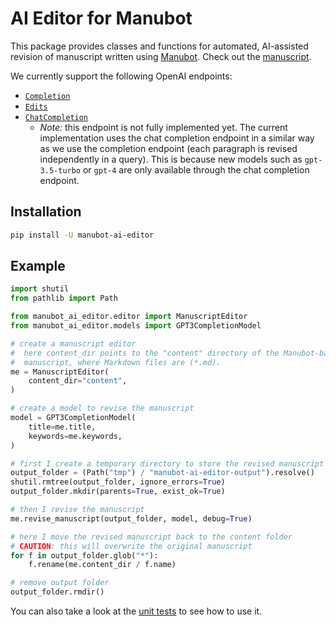# AI Editor for Manubot

This package provides classes and functions for automated, AI-assisted revision of manuscript written using [Manubot](https://manubot.org/).
Check out the [manuscript](https://github.com/greenelab/manubot-gpt-manuscript).

We currently support the following OpenAI endpoints:
* [`Completion`](https://platform.openai.com/docs/api-reference/completions)
* [`Edits`](https://platform.openai.com/docs/api-reference/edits)
* [`ChatCompletion`](https://platform.openai.com/docs/api-reference/chat)
  * *Note:* this endpoint is not fully implemented yet.
    The current implementation uses the chat completion endpoint in a similar way as we use the completion endpoint (each paragraph is revised independently in a query).
    This is because new models such as `gpt-3.5-turbo` or `gpt-4` are only available through the chat completion endpoint. 

## Installation

```bash
pip install -U manubot-ai-editor
```

## Example

```python
import shutil
from pathlib import Path

from manubot_ai_editor.editor import ManuscriptEditor
from manubot_ai_editor.models import GPT3CompletionModel

# create a manuscript editor
#  here content_dir points to the "content" directory of the Manubot-based
#  manuscript, where Markdown files are (*.md).
me = ManuscriptEditor(
    content_dir="content",
)

# create a model to revise the manuscript
model = GPT3CompletionModel(
    title=me.title,
    keywords=me.keywords,
)

# first I create a temporary directory to store the revised manuscript
output_folder = (Path("tmp") / "manubot-ai-editor-output").resolve()
shutil.rmtree(output_folder, ignore_errors=True)
output_folder.mkdir(parents=True, exist_ok=True)

# then I revise the manuscript
me.revise_manuscript(output_folder, model, debug=True)

# here I move the revised manuscript back to the content folder
# CAUTION: this will overwrite the original manuscript
for f in output_folder.glob("*"):
    f.rename(me.content_dir / f.name)

# remove output folder
output_folder.rmdir()
```

You can also take a look at the [unit tests](tests/) to see how to use it.
